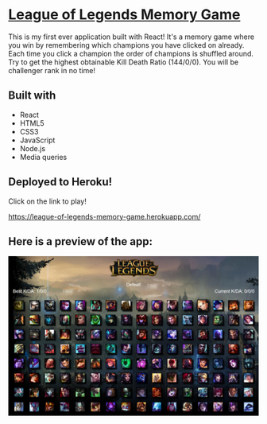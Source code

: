# [League of Legends Memory Game](https://league-of-legends-memory-.herokuapp.com/) 

This is my first ever application built with React! It's a memory game where you win by remembering which champions you have clicked on already. Each time you click a champion the order of champions is shuffled around. Try to get the highest obtainable Kill Death Ratio (144/0/0). You will be challenger rank in no time!

## Built with
* React
* HTML5
* CSS3
* JavaScript
* Node.js
* Media queries

## Deployed to Heroku!
Click on the link to play! 

https://league-of-legends-memory-game.herokuapp.com/

## Here is a preview of the app:

![](src/img/lolpreview.png "png")
